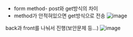 + form method- post와 get방식의 차이
+ method가 안적혀있으면 get방식으로 전송
![image](https://github.com/tnduf6864/TIL/assets/66365553/0ad2a917-d3e6-4ae1-9d4c-31aa1aff0ea8)

back과 front를 나눠서 진행(보안문제 등...)
![image](https://github.com/tnduf6864/TIL/assets/66365553/e32cf882-0cdc-40ff-8655-37fd567eb19b)
